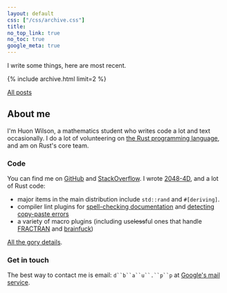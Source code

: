 ```yaml
---
layout: default
css: ["/css/archive.css"]
title:
no_top_link: true
no_toc: true
google_meta: true
---
```


I write some things, here are most recent.

{% include archive.html limit=2 %}

[All posts](blog)

## About me

I'm Huon Wilson, a mathematics student who writes code a lot and text
occasionally. I do a lot of volunteering on
[the Rust programming language](http://rust-lang.org/), and am on
Rust's core team.

### Code

You can find me on [GitHub](https://github.com/huonw) and
[StackOverflow](http://stackoverflow.com/users/1256624/dbaupp). I
wrote [2048-4D](http://huonw.github.io/2048-4D/), and a lot of Rust
code:

- major items in the main distribution include `std::rand` and
  `#[deriving]`.
- compiler lint plugins for
  [spell-checking documentation](https://github.com/huonw/spellck) and
  [detecting copy-paste errors](https://github.com/huonw/copypasteck)
- a variety of macro plugins (including use<s>less</s>ful ones that handle
  [FRACTRAN](https://github.com/huonw/fractran_macros) and
  [brainfuck](https://github.com/huonw/brainfuck_macros))

[All the gory details](https://github.com/huonw?tab=repositories).

### Get in touch

The best way to contact me is email: `d``b``a``u``.``p``p` at
[Google's mail service](http://gmail.com).
